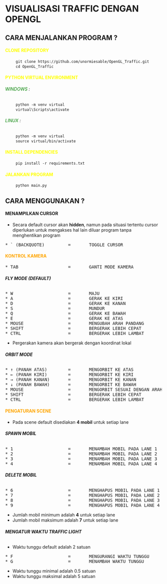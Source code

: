 # VISUALISASI TRAFFIC DENGAN OPENGL

## CARA MENJALANKAN PROGRAM ?

#### <span style="color: yellow;">CLONE REPOSITORY</span>
<pre>
    <code>git clone https://github.com/unormiesable/OpenGL_Traffic.git</code>
    <code>cd OpenGL_Traffic</code>
</pre>

#### <span style="color: yellow;">PYTHON VIRTUAL ENVIRONMENT</span>
###### <span style="color: green;">WINDOWS</span> :

<pre>
    <code>python -m venv virtual</code>
    <code>virtual\Scripts\activate</code>
</pre>

###### <span style="color: green;">LINUX</span> :
<pre>
    <code>python -m venv virtual</code>
    <code>source virtual/bin/activate</code>
</pre>

#### <span style="color: yellow;">INSTALL DEPENDENCIES</span>
<pre>
    <code>pip install -r requirements.txt</code>
</pre>

#### <span style="color: yellow;">JALANKAN PROGRAM</span>
<pre>
    <code>python main.py</code>
</pre>

## CARA MENGGUNAKAN ?

#### **MENAMPILKAN CURSOR**
* Secara default cursor akan **hidden**, namun pada situasi tertentu cursor diperlukan untuk mengakses hal lain diluar program tanpa menghentikan program
<pre>
* ` (BACKQUOTE)         =       TOGGLE CURSOR
</pre>

#### <span style="color: orange;">KONTROL KAMERA</span>

<pre>
* TAB                   =       GANTI MODE KAMERA
</pre>

###### **FLY MODE (DEFAULT)**
<pre>
* W                     =       MAJU
* A                     =       GERAK KE KIRI
* D                     =       GERAK KE KANAN
* S                     =       MUNDUR
* Q                     =       GERAK KE BAWAH
* E                     =       GERAK KE ATAS
* MOUSE                 =       MENGUBAH ARAH PANDANG
* SHIFT                 =       BERGERAK LEBIH CEPAT
* CTRL                  =       BERGERAK LEBIH LAMBAT
</pre>

* Pergerakan kamera akan bergerak dengan koordinat lokal

###### **ORBIT MODE**
<pre>
* ↑ (PANAH ATAS)        =       MENGORBIT KE ATAS
* ← (PANAH KIRI)        =       MENGORBIT KE KIRI
* → (PANAH KANAN)       =       MENGORBIT KE KANAN
* ↓ (PANAH BAWAH)       =       MENGORBIT KE BAWAH
* MOUSE                 =       MENGORBIT SESUAI DENGAN ARAH MOUSE
* SHIFT                 =       BERGERAK LEBIH CEPAT
* CTRL                  =       BERGERAK LEBIH LAMBAT
</pre>

#### <span style="color: orange;">PENGATURAN SCENE</span>
* Pada scene default disediakan **4 mobil** untuk setiap lane

###### **SPAWN MOBIL**
<pre>
* 1                     =       MENAMBAH MOBIL PADA LANE 1
* 2                     =       MENAMBAH MOBIL PADA LANE 2
* 3                     =       MENAMBAH MOBIL PADA LANE 3
* 4                     =       MENAMBAH MOBIL PADA LANE 4
</pre>

###### **DELETE MOBIL**
<pre>
* 6                     =       MENGHAPUS MOBIL PADA LANE 1
* 7                     =       MENGHAPUS MOBIL PADA LANE 2
* 8                     =       MENGHAPUS MOBIL PADA LANE 3
* 9                     =       MENGHAPUS MOBIL PADA LANE 4
</pre>
* Jumlah mobil minimum adalah **4** untuk setiap lane
* Jumlah mobil maksimum adalah **7** untuk setiap lane

###### **MENGATUR WAKTU TRAFFIC LIGHT**
* Waktu tunggu default adalah 2 satuan
<pre>
* F                     =       MENGURANGI WAKTU TUNGGU
* G                     =       MENAMBAH WAKTU TUNGGU
</pre>
* Waktu tunggu minimal adalah 0.5 satuan
* Waktu tunggu maksimal adalah 5 satuan

<!-- ## **KAMUS DASAR OPENGL**

### <span style="color: green;">VBO (Vertex Buffer Object)</span>
* Vertex Coordinate
* Color Data
* Texture Coordinate
* Normal Vector
* (Dan beberapa data lain misalnya seperti "Weight" pada vertex)

**Main** : Hold data raw di GPU

### <span style="color: green;">VAO (Vertex Array Object)</span>
* Referensi/Penunjuk ke VBO yang digunakan
* Layout Attr Vertex
* Binding State

**Main** : Cara baca VBO

### <span style="color: green;">FBO (Frame Buffer)</span>
* Texture and Color Buffer (sebagai output image)
* Depth Buffer (z-testing)
* Stencil buffer DKK

**Main** : Konfigurasi render target (Selain layar utama)

### <span style="color: green;">GBUFFER (Geometry Buffer)</span>
* Position
* Normal
* Albedo
* Specular
* Depth

**Main** : Sekumpulan texture dalam FBO untuk deferred shading (Menyimpan data per pixel) -->
